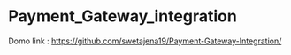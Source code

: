 # Payment_Gateway_integration
Domo link : https://github.com/swetajena19/Payment-Gateway-Integration/
